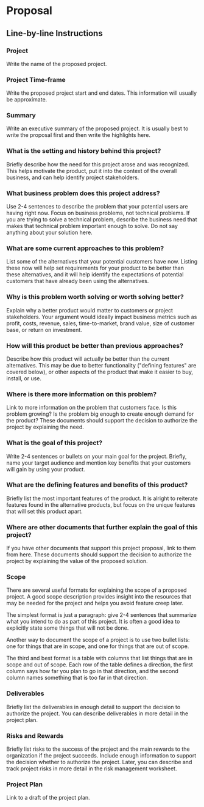 # Proposal

## Line-by-line Instructions

### Project

Write the name of the proposed project.

### Project Time-frame

Write the proposed project start and end dates. This information will usually be approximate.

### Summary

Write an executive summary of the proposed project. It is usually best to write the proposal first and then write the highlights here.

### What is the setting and history behind this project?

Briefly describe how the need for this project arose and was recognized. This helps motivate the product, put it into the context of the overall business, and can help identify project stakeholders.

### What business problem does this project address?

Use 2-4 sentences to describe the problem that your potential users are having right now. Focus on business problems, not technical problems. If you are trying to solve a technical problem, describe the business need that makes that technical problem important enough to solve. Do not say anything about your solution here.

### What are some current approaches to this problem?

List some of the alternatives that your potential customers have now. Listing these now will help set requirements for your product to be better than these alternatives, and it will help identify the expectations of potential customers that have already been using the alternatives.

### Why is this problem worth solving or worth solving better?

Explain why a better product would matter to customers or project stakeholders. Your argument would ideally impact business metrics such as profit, costs, revenue, sales, time-to-market, brand value, size of customer base, or return on investment.

### How will this product be better than previous approaches?

Describe how this product will actually be better than the current alternatives. This may be due to better functionality ("defining features" are covered below), or other aspects of the product that make it easier to buy, install, or use.

### Where is there more information on this problem?

Link to more information on the problem that customers face. Is this problem growing? Is the problem big enough to create enough demand for the product? These documents should support the decision to authorize the project by explaining the need.

### What is the goal of this project?

Write 2-4 sentences or bullets on your main goal for the project. Briefly, name your target audience and mention key benefits that your customers will gain by using your product.

### What are the defining features and benefits of this product?

Briefly list the most important features of the product. It is alright to reiterate features found in the alternative products, but focus on the unique features that will set this product apart.

### Where are other documents that further explain the goal of this project?

If you have other documents that support this project proposal, link to them from here. These documents should support the decision to authorize the project by explaining the value of the proposed solution.

### Scope

There are several useful formats for explaining the scope of a proposed project. A good scope description provides insight into the resources that may be needed for the project and helps you avoid feature creep later.

The simplest format is just a paragraph: give 2-4 sentences that summarize what you intend to do as part of this project. It is often a good idea to explicitly state some things that will not be done.

Another way to document the scope of a project is to use two bullet lists: one for things that are in scope, and one for things that are out of scope.

The third and best format is a table with columns that list things that are in scope and out of scope. Each row of the table defines a direction, the first column says how far you plan to go in that direction, and the second column names something that is too far in that direction.

### Deliverables

Briefly list the deliverables in enough detail to support the decision to authorize the project. You can describe deliverables in more detail in the project plan.

### Risks and Rewards

Briefly list risks to the success of the project and the main rewards to the organization if the project succeeds. Include enough information to support the decision whether to authorize the project. Later, you can describe and track project risks in more detail in the risk management worksheet.

### Project Plan

Link to a draft of the project plan.
